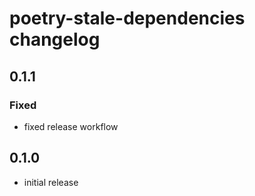 # poetry-stale-dependencies changelog
## 0.1.1
### Fixed
* fixed release workflow

## 0.1.0
* initial release